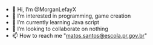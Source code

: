 - 👋 Hi, I’m @MorganLefayX
- 👀 I’m interested in programming, game creation
- 🌱 I’m currently learning Java script
- 💞️ I’m looking to collaborate on nothing
- 📫 How to reach me "matos.santos@escola.pr.gov.br"

<!---
MorganLefayX/MorganLefayX is a ✨ special ✨ repository because its `README.md` (this file) appears on your GitHub profile.
You can click the Preview link to take a look at your changes.
--->
